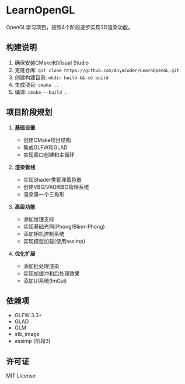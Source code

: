 # LearnOpenGL

OpenGL学习项目，按照4个阶段逐步实现3D渲染功能。

## 构建说明

1. 确保安装CMake和Visual Studio
2. 克隆仓库: `git clone https://github.com/AnyaCoder/LearnOpenGL.git`
3. 创建构建目录: `mkdir build && cd build`
4. 生成项目: `cmake ..`
5. 编译: `cmake --build .`

## 项目阶段规划

1. **基础设置**
   - 创建CMake项目结构
   - 集成GLFW和GLAD
   - 实现窗口创建和主循环

2. **渲染管线**  
   - 实现Shader类管理着色器
   - 创建VBO/VAO/EBO管理系统
   - 渲染第一个三角形

3. **高级功能**
   - 添加纹理支持
   - 实现基础光照(Phong/Blinn-Phong)
   - 添加相机控制系统
   - 实现模型加载(使用assimp)

4. **优化扩展**
   - 添加批处理渲染
   - 实现帧缓冲和后处理效果
   - 添加UI系统(ImGui)

## 依赖项

- GLFW 3.3+
- GLAD
- GLM
- stb_image
- assimp (阶段3)

## 许可证

MIT License
